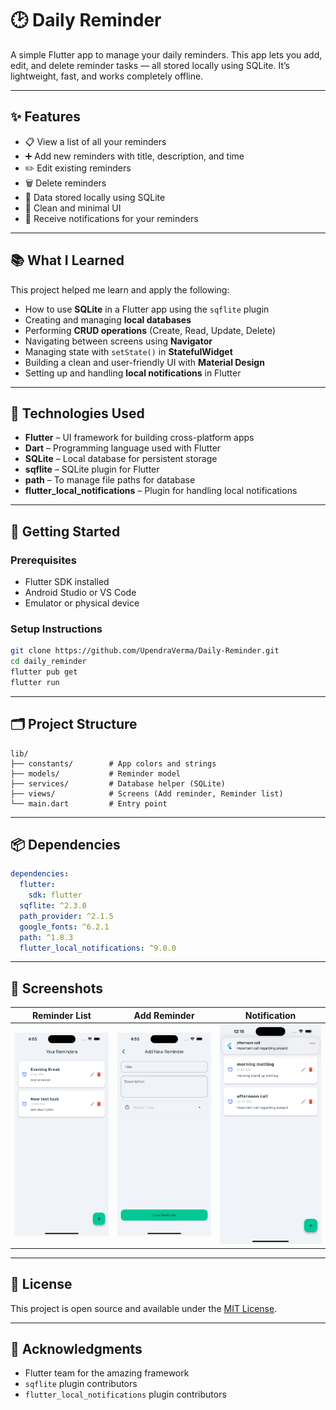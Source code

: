 
# 🕑 Daily Reminder

A simple Flutter app to manage your daily reminders. This app lets you add, edit, and delete reminder tasks — all stored locally using SQLite. It’s lightweight, fast, and works completely offline.

---

## ✨ Features

- 📋 View a list of all your reminders  
- ➕ Add new reminders with title, description, and time  
- ✏️ Edit existing reminders  
- 🗑️ Delete reminders  
- 💾 Data stored locally using SQLite  
- 🎨 Clean and minimal UI  
- 🔔 Receive notifications for your reminders  

---

## 📚 What I Learned

This project helped me learn and apply the following:

- How to use **SQLite** in a Flutter app using the `sqflite` plugin  
- Creating and managing **local databases**  
- Performing **CRUD operations** (Create, Read, Update, Delete)  
- Navigating between screens using **Navigator**  
- Managing state with `setState()` in **StatefulWidget**  
- Building a clean and user-friendly UI with **Material Design**  
- Setting up and handling **local notifications** in Flutter

---

## 🔧 Technologies Used

- **Flutter** – UI framework for building cross-platform apps  
- **Dart** – Programming language used with Flutter  
- **SQLite** – Local database for persistent storage  
- **sqflite** – SQLite plugin for Flutter  
- **path** – To manage file paths for database  
- **flutter_local_notifications** – Plugin for handling local notifications

---

## 🚀 Getting Started

### Prerequisites

- Flutter SDK installed  
- Android Studio or VS Code  
- Emulator or physical device  

### Setup Instructions

```bash
git clone https://github.com/UpendraVerma/Daily-Reminder.git
cd daily_reminder
flutter pub get
flutter run
```

---

## 🗂️ Project Structure

```
lib/
├── constants/        # App colors and strings
├── models/           # Reminder model
├── services/         # Database helper (SQLite)
├── views/            # Screens (Add reminder, Reminder list)
└── main.dart         # Entry point
```

---

## 📦 Dependencies

```yaml
dependencies:
  flutter:
    sdk: flutter
  sqflite: ^2.3.0
  path_provider: ^2.1.5
  google_fonts: ^6.2.1
  path: ^1.8.3
  flutter_local_notifications: ^9.0.0
```

---

## 📸 Screenshots

| Reminder List | Add Reminder | Notification |
|---------------|--------------|-------------|
| ![Reminder List](screenshots/reminder_list.png) | ![Add Reminder](screenshots/add_reminder.png) | ![Notification](screenshots/reminder_push_notification.png) |

---

## 📄 License

This project is open source and available under the [MIT License](LICENSE).

---

## 🙌 Acknowledgments

- Flutter team for the amazing framework  
- `sqflite` plugin contributors  
- `flutter_local_notifications` plugin contributors
